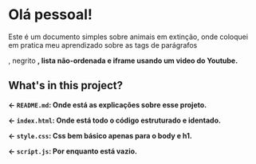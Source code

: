 # Olá pessoal!

Este é um documento simples sobre animais em extinção, onde coloquei em pratica
meu aprendizado sobre as tags de parágrafos <p>, negrito <b>, lista não-ordenada <lu>
e iframe usando um video do Youtube.
  
## What's in this project?

← `README.md`: Onde está as explicações sobre esse projeto.

← `index.html`: Onde está todo o código estruturado e identado.

← `style.css`: Css bem básico apenas para o body e h1.

← `script.js`: Por enquanto está vazio.

